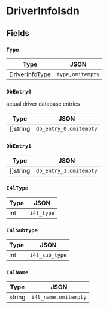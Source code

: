 # DriverInfoIsdn



## Fields


### `Type`



| Type | JSON |
| ---- | -----------|
| [DriverInfoType](driver_info_type.md) | `type,omitempty` |

### `DbEntry0`

actual driver database entries


| Type | JSON |
| ---- | -----------|
| []string | `db_entry_0,omitempty` |

### `DbEntry1`



| Type | JSON |
| ---- | -----------|
| []string | `db_entry_1,omitempty` |

### `I4lType`



| Type | JSON |
| ---- | -----------|
| int | `i4l_type` |

### `I4lSubtype`



| Type | JSON |
| ---- | -----------|
| int | `i4l_sub_type` |

### `I4lName`



| Type | JSON |
| ---- | -----------|
| string | `i4l_name,omitempty` |
